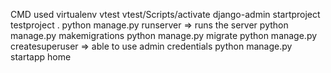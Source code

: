 CMD used
virtualenv vtest
vtest/Scripts/activate
django-admin startproject testproject .
python manage.py runserver => runs the server
python manage.py makemigrations
python manage.py migrate
python manage.py createsuperuser => able to use admin credentials
python manage.py startapp home